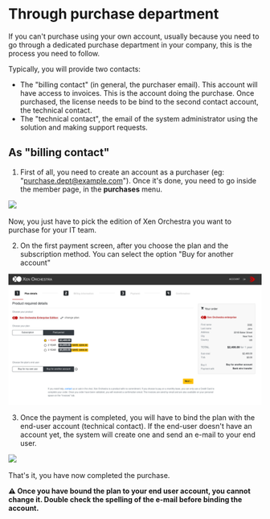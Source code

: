 # Through purchase department

If you can't purchase using your own account, usually because you need to go through a dedicated purchase department in your company, this is the process you need to follow.

Typically, you will provide two contacts:

* The "billing contact" (in general, the purchaser email). This account will have access to invoices. This is the account doing the purchase. Once purchased, the license needs to be bind to the second contact account, the technical contact.
* The "technical contact", the email of the system administrator using the solution and making support requests.

## As "billing contact"

1. First of all, you need to create an account as a purchaser (eg: "purchase.dept@example.com"). Once it's done, you need to go inside the member page, in the **purchases** menu.


![](./assets/purchase-menu.jpg)


Now, you just have to pick the edition of Xen Orchestra you want to purchase for your IT team.

2. On the first payment screen, after you choose the plan and the subscription method. You can select the option "Buy for another account"


![](./assets/member_purchase_2.png)

3. Once the payment is completed, you will have to bind the plan with the end-user account (technical contact). If the end-user doesn't have an account yet, the system will create one and send an e-mail to your end user. 


![](./assets/bind-process.png)

That's it, you have now completed the purchase. 

**⚠ Once you have bound the plan to your end user account, you cannot change it. Double check the spelling of the e-mail before binding the account.**
